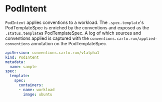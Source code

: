 # PodIntent

`PodIntent` applies conventions to a workload. The `.spec.template`'s PodTemplateSpec is enriched by the conventions and exposed as the `.status.template`s PodTemplateSpec. A log of which sources and conventions applied is captured with the `conventions.carto.run/applied-conventions` annotation on the PodTemplateSpec.

```yaml
apiVersion: conventions.carto.run/v1alpha1
kind: PodIntent
metadata:
  name: sample
spec:
  template:
    spec:
      containers:
      - name: workload
        image: ubuntu
```
